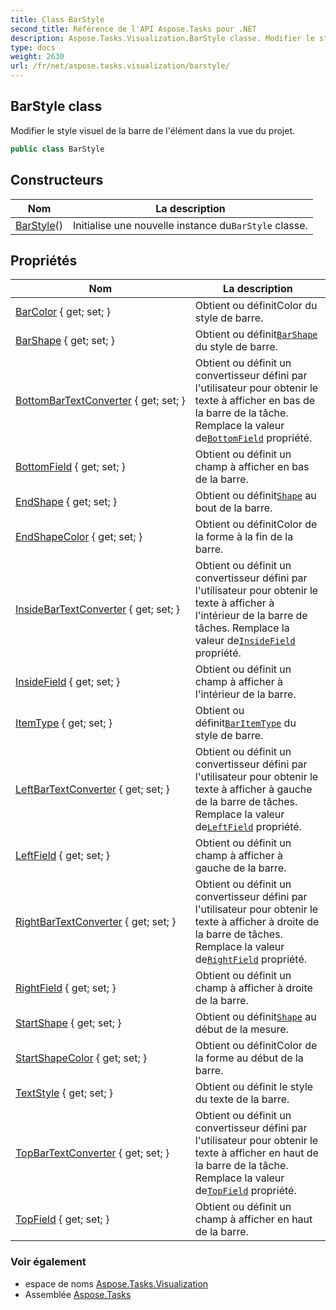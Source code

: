 ```yaml
---
title: Class BarStyle
second_title: Référence de l'API Aspose.Tasks pour .NET
description: Aspose.Tasks.Visualization.BarStyle classe. Modifier le style visuel de la barre de lélément dans la vue du projet.
type: docs
weight: 2630
url: /fr/net/aspose.tasks.visualization/barstyle/
---
```

## BarStyle class

Modifier le style visuel de la barre de l'élément dans la vue du projet.

```csharp
public class BarStyle
```

## Constructeurs

| Nom | La description |
| --- | --- |
| [BarStyle](barstyle/)() | Initialise une nouvelle instance du`BarStyle` classe. |

## Propriétés

| Nom | La description |
| --- | --- |
| [BarColor](../../aspose.tasks.visualization/barstyle/barcolor/) { get; set; } | Obtient ou définitColor du style de barre. |
| [BarShape](../../aspose.tasks.visualization/barstyle/barshape/) { get; set; } | Obtient ou définit[`BarShape`](./barshape/) du style de barre. |
| [BottomBarTextConverter](../../aspose.tasks.visualization/barstyle/bottombartextconverter/) { get; set; } | Obtient ou définit un convertisseur défini par l'utilisateur pour obtenir le texte à afficher en bas de la barre de la tâche. Remplace la valeur de[`BottomField`](./bottomfield/) propriété. |
| [BottomField](../../aspose.tasks.visualization/barstyle/bottomfield/) { get; set; } | Obtient ou définit un champ à afficher en bas de la barre. |
| [EndShape](../../aspose.tasks.visualization/barstyle/endshape/) { get; set; } | Obtient ou définit[`Shape`](../shape/) au bout de la barre. |
| [EndShapeColor](../../aspose.tasks.visualization/barstyle/endshapecolor/) { get; set; } | Obtient ou définitColor de la forme à la fin de la barre. |
| [InsideBarTextConverter](../../aspose.tasks.visualization/barstyle/insidebartextconverter/) { get; set; } | Obtient ou définit un convertisseur défini par l'utilisateur pour obtenir le texte à afficher à l'intérieur de la barre de tâches. Remplace la valeur de[`InsideField`](./insidefield/) propriété. |
| [InsideField](../../aspose.tasks.visualization/barstyle/insidefield/) { get; set; } | Obtient ou définit un champ à afficher à l'intérieur de la barre. |
| [ItemType](../../aspose.tasks.visualization/barstyle/itemtype/) { get; set; } | Obtient ou définit[`BarItemType`](../baritemtype/) du style de barre. |
| [LeftBarTextConverter](../../aspose.tasks.visualization/barstyle/leftbartextconverter/) { get; set; } | Obtient ou définit un convertisseur défini par l'utilisateur pour obtenir le texte à afficher à gauche de la barre de tâches. Remplace la valeur de[`LeftField`](./leftfield/) propriété. |
| [LeftField](../../aspose.tasks.visualization/barstyle/leftfield/) { get; set; } | Obtient ou définit un champ à afficher à gauche de la barre. |
| [RightBarTextConverter](../../aspose.tasks.visualization/barstyle/rightbartextconverter/) { get; set; } | Obtient ou définit un convertisseur défini par l'utilisateur pour obtenir le texte à afficher à droite de la barre de tâches. Remplace la valeur de[`RightField`](./rightfield/) propriété. |
| [RightField](../../aspose.tasks.visualization/barstyle/rightfield/) { get; set; } | Obtient ou définit un champ à afficher à droite de la barre. |
| [StartShape](../../aspose.tasks.visualization/barstyle/startshape/) { get; set; } | Obtient ou définit[`Shape`](../shape/) au début de la mesure. |
| [StartShapeColor](../../aspose.tasks.visualization/barstyle/startshapecolor/) { get; set; } | Obtient ou définitColor de la forme au début de la barre. |
| [TextStyle](../../aspose.tasks.visualization/barstyle/textstyle/) { get; set; } | Obtient ou définit le style du texte de la barre. |
| [TopBarTextConverter](../../aspose.tasks.visualization/barstyle/topbartextconverter/) { get; set; } | Obtient ou définit un convertisseur défini par l'utilisateur pour obtenir le texte à afficher en haut de la barre de la tâche. Remplace la valeur de[`TopField`](./topfield/) propriété. |
| [TopField](../../aspose.tasks.visualization/barstyle/topfield/) { get; set; } | Obtient ou définit un champ à afficher en haut de la barre. |

### Voir également

* espace de noms [Aspose.Tasks.Visualization](../../aspose.tasks.visualization/)
* Assemblée [Aspose.Tasks](../../)


